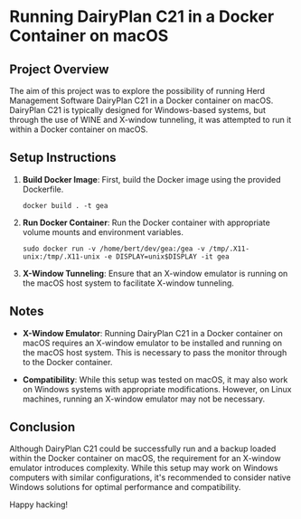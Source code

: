 # Running DairyPlan C21 in a Docker Container on macOS

## Project Overview

The aim of this project was to explore the possibility of running Herd Management Software DairyPlan C21 in a Docker container on macOS. DairyPlan C21 is typically designed for Windows-based systems, but through the use of WINE and X-window tunneling, it was attempted to run it within a Docker container on macOS.

## Setup Instructions

1. **Build Docker Image**: First, build the Docker image using the provided Dockerfile.

    ```
    docker build . -t gea
    ```

2. **Run Docker Container**: Run the Docker container with appropriate volume mounts and environment variables.

    ```
    sudo docker run -v /home/bert/dev/gea:/gea -v /tmp/.X11-unix:/tmp/.X11-unix -e DISPLAY=unix$DISPLAY -it gea
    ```

3. **X-Window Tunneling**: Ensure that an X-window emulator is running on the macOS host system to facilitate X-window tunneling.

## Notes

- **X-Window Emulator**: Running DairyPlan C21 in a Docker container on macOS requires an X-window emulator to be installed and running on the macOS host system. This is necessary to pass the monitor through to the Docker container.
  
- **Compatibility**: While this setup was tested on macOS, it may also work on Windows systems with appropriate modifications. However, on Linux machines, running an X-window emulator may not be necessary.

## Conclusion

Although DairyPlan C21 could be successfully run and a backup loaded within the Docker container on macOS, the requirement for an X-window emulator introduces complexity. While this setup may work on Windows computers with similar configurations, it's recommended to consider native Windows solutions for optimal performance and compatibility.

Happy hacking!
